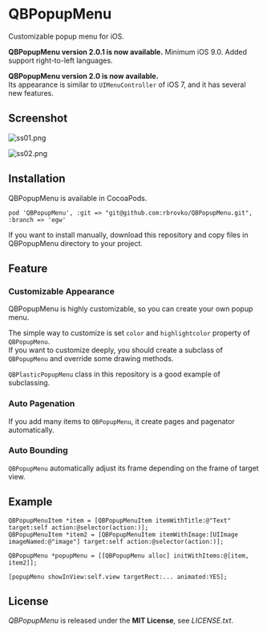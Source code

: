 # QBPopupMenu
Customizable popup menu for iOS.

**QBPopupMenu version 2.0.1 is now available.**
Minimum iOS 9.0. Added support right-to-left languages.

**QBPopupMenu version 2.0 is now available.**  
Its appearance is similar to `UIMenuController` of iOS 7, and it has several new features.


## Screenshot
![ss01.png](http://adotout.sakura.ne.jp/github/QBPopupMenu/2.0/ss01.png)

![ss02.png](http://adotout.sakura.ne.jp/github/QBPopupMenu/2.0/ss02.png)


## Installation
QBPopupMenu is available in CocoaPods.

    pod 'QBPopupMenu', :git => "git@github.com:rbrovko/QBPopupMenu.git", :branch => 'egw'

If you want to install manually, download this repository and copy files in QBPopupMenu directory to your project.


## Feature
### Customizable Appearance
QBPopupMenu is highly customizable, so you can create your own popup menu.

The simple way to customize is set `color` and `highlightcolor` property of `QBPopupMenu`.  
If you want to customize deeply, you should create a subclass of `QBPopupMenu` and override some drawing methods.

`QBPlasticPopupMenu` class in this repository is a good example of subclassing.

### Auto Pagenation
If you add many items to `QBPopupMenu`, it create pages and pagenator automatically.

### Auto Bounding
`QBPopupMenu` automatically adjust its frame depending on the frame of target view.


## Example
    QBPopupMenuItem *item = [QBPopupMenuItem itemWithTitle:@"Text" target:self action:@selector(action:)];
    QBPopupMenuItem *item2 = [QBPopupMenuItem itemWithImage:[UIImage imageNamed:@"image"] target:self action:@selector(action:)];
    
    QBPopupMenu *popupMenu = [[QBPopupMenu alloc] initWithItems:@[item, item2]];

    [popupMenu showInView:self.view targetRect:... animated:YES];


## License
*QBPopupMenu* is released under the **MIT License**, see *LICENSE.txt*.
